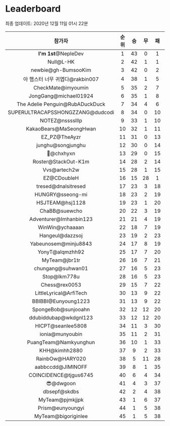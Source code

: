 # Leaderboard
최종 업데이트: 2020년 12월 11일 01시 22분




| 참가자 | 순위 | 승 | 무 | 패 | 승점 |
|:---:|:---:|:---:|:---:|:---:|:---:|
| **I'm 1st**@NepleDev | 1 | 43 | 0 | 1 | 129 |
| Null@L-HK | 2 | 42 | 1 | 1 | 127 |
| newbie@gh-BumsooKim | 3 | 42 | 0 | 2 | 126 |
| 아 햄스터 너무 귀엽다@rakbin007 | 4 | 38 | 1 | 5 | 115 |
| CheckMate@imyoumin | 5 | 35 | 2 | 7 | 107 |
| JongGang@michael01924 | 6 | 35 | 1 | 8 | 106 |
| The Adelie Penguin@RubADuckDuck | 7 | 34 | 4 | 6 | 106 |
| SUPERULTRACAPSSHONGZZANG@dudcodi | 8 | 34 | 0 | 10 | 102 |
| NOTEZ@nsssslllp | 9 | 33 | 1 | 10 | 100 |
| KakaoBears@MaSeongHwan | 10 | 32 | 1 | 11 | 97 |
| EZ_PZ@TheAyzr | 11 | 31 | 0 | 13 | 93 |
| junghu@songjunghu | 12 | 30 | 0 | 14 | 90 |
| 👑@chxhyxn | 13 | 29 | 0 | 15 | 87 |
| Roster@StackOut-K1m | 14 | 28 | 2 | 14 | 86 |
| Vvs@artech2w | 15 | 28 | 1 | 15 | 85 |
| EZ@CDoubleH | 16 | 15 | 28 | 1 | 73 |
| tresed@dnalsitresed | 17 | 23 | 3 | 18 | 72 |
| HUNGRY@sseong-mi | 18 | 23 | 2 | 19 | 71 |
| HSJTEAM@hsj1128 | 19 | 23 | 1 | 20 | 70 |
| ChaBB@suewcho | 20 | 22 | 3 | 19 | 69 |
| Adventurer@Imhanbin123 | 21 | 21 | 4 | 19 | 67 |
| WinWin@ychaaaan | 22 | 18 | 7 | 19 | 61 |
| Hangeul@dazzsoj | 23 | 19 | 2 | 23 | 59 |
| Yabeunosem@minju8843 | 24 | 17 | 8 | 19 | 59 |
| YonyT@alqmzhh92 | 25 | 17 | 7 | 20 | 58 |
| MyTeam@jbr1tr | 26 | 16 | 7 | 21 | 55 |
| chungang@suhwan01 | 27 | 16 | 5 | 23 | 53 |
| Stop@lkm778u | 28 | 16 | 5 | 23 | 53 |
| Chess@rex0053 | 29 | 15 | 7 | 22 | 52 |
| LittleLyrical@ArfiTech | 30 | 13 | 9 | 22 | 48 |
| BBIBBI@Eunyoung1223 | 31 | 13 | 9 | 22 | 48 |
| SpongeBob@sunjooahn | 32 | 12 | 12 | 20 | 48 |
| ddubiddubap@wkdgnl123 | 33 | 12 | 12 | 20 | 48 |
| HICPT@seanlee5808 | 34 | 11 | 3 | 30 | 36 |
| ionia@munyoubin | 35 | 11 | 2 | 31 | 35 |
| PuangTeam@Namkyunghun | 36 | 10 | 1 | 33 | 31 |
| KHH@kimhh2880 | 37 | 9 | 2 | 33 | 29 |
| RainbOw@HARY020 | 38 | 5 | 11 | 28 | 26 |
| aabbccdd@JIMINOFF | 39 | 8 | 1 | 35 | 25 |
| COINCIDENCE@tjgus6745 | 40 | 6 | 4 | 34 | 22 |
| 😎@dwgoon | 41 | 4 | 3 | 37 | 15 |
| dbsepf@skdbs | 42 | 2 | 4 | 38 | 10 |
| MyTeam@pjmkjjpk | 43 | 1 | 6 | 37 | 9 |
| Prism@eunyoungyi | 44 | 1 | 5 | 38 | 8 |
| MyTeam@bigoriginlee | 45 | 1 | 5 | 38 | 8 |